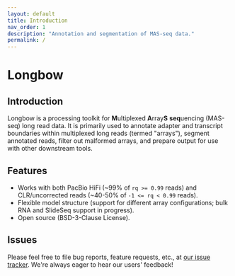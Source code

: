 ```yaml
---
layout: default
title: Introduction
nav_order: 1
description: "Annotation and segmentation of MAS-seq data."
permalink: /
---
```


# Longbow

## Introduction

Longbow is a processing toolkit for **M**ultiplexed **A**rray**S** **seq**uencing (MAS-seq) long read data. It is primarily used to annotate adapter and transcript boundaries within multiplexed long reads (termed "arrays"), segment annotated reads, filter out malformed arrays, and prepare output for use with other downstream tools. 

## Features

 * Works with both PacBio HiFi (~99% of `rq >= 0.99` reads) and CLR/uncorrected reads (~40-50% of `-1 <= rq < 0.99` reads).
 * Flexible model structure (support for different array configurations; bulk RNA and SlideSeq support in progress).
 * Open source (BSD-3-Clause License).

## Issues

Please feel free to file bug reports, feature requests, etc., at [our issue tracker](https://github.com/broadinstitute/longbow/issues). We're always eager to hear our users' feedback!